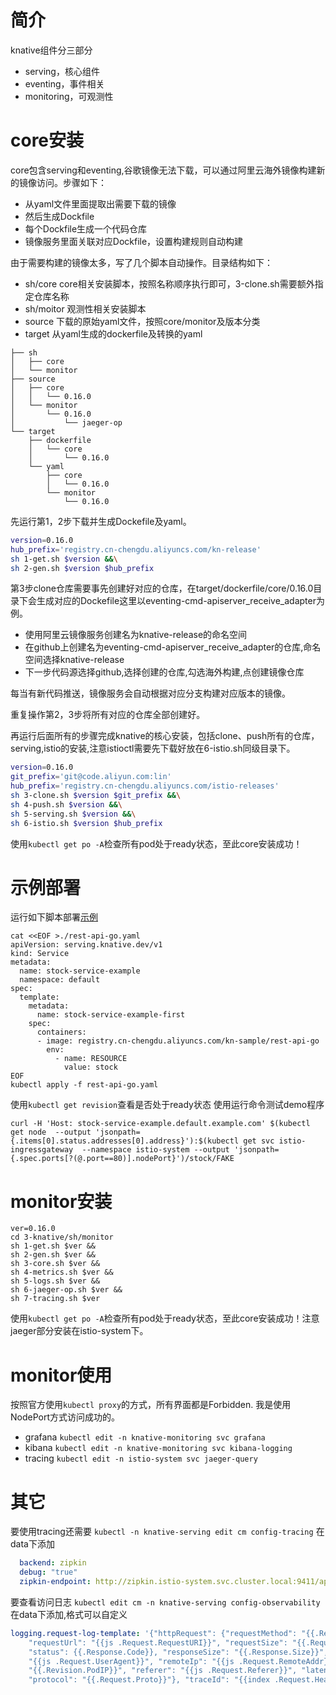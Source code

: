 # 简介
knative组件分三部分
- serving，核心组件
- eventing，事件相关
- monitoring，可观测性

# core安装
core包含serving和eventing,谷歌镜像无法下载，可以通过阿里云海外镜像构建新的镜像访问。步骤如下：
- 从yaml文件里面提取出需要下载的镜像
- 然后生成Dockfile
- 每个Dockfile生成一个代码仓库
- 镜像服务里面关联对应Dockfile，设置构建规则自动构建

由于需要构建的镜像太多，写了几个脚本自动操作。目录结构如下：

- sh/core core相关安装脚本，按照名称顺序执行即可，3-clone.sh需要额外指定仓库名称
- sh/moitor 观测性相关安装脚本
- source 下载的原始yaml文件，按照core/monitor及版本分类
- target 从yaml生成的dockerfile及转换的yaml
```
├── sh
│   ├── core
│   └── monitor
├── source
│   ├── core
│   │   └── 0.16.0
│   └── monitor
│       └── 0.16.0
│           └── jaeger-op
└── target
    ├── dockerfile
    │   └── core
    │       └── 0.16.0
    └── yaml
        ├── core
        │   └── 0.16.0
        └── monitor
            └── 0.16.0
```
先运行第1，2步下载并生成Dockefile及yaml。
```bash
version=0.16.0
hub_prefix='registry.cn-chengdu.aliyuncs.com/kn-release'
sh 1-get.sh $version &&\
sh 2-gen.sh $version $hub_prefix
```
第3步clone仓库需要事先创建好对应的仓库，在target/dockerfile/core/0.16.0目录下会生成对应的Dockefile这里以eventing-cmd-apiserver_receive_adapter为例。
- 使用阿里云镜像服务创建名为knative-release的命名空间
- 在github上创建名为eventing-cmd-apiserver_receive_adapter的仓库,命名空间选择knative-release
- 下一步代码源选择github,选择创建的仓库,勾选海外构建,点创建镜像仓库

每当有新代码推送，镜像服务会自动根据对应分支构建对应版本的镜像。

重复操作第2，3步将所有对应的仓库全部创建好。

再运行后面所有的步骤完成knative的核心安装，包括clone、push所有的仓库，serving,istio的安装,注意istioctl需要先下载好放在6-istio.sh同级目录下。
```bash
version=0.16.0
git_prefix='git@code.aliyun.com:lin'
hub_prefix='registry.cn-chengdu.aliyuncs.com/istio-releases'
sh 3-clone.sh $version $git_prefix &&\
sh 4-push.sh $version &&\
sh 5-serving.sh $version &&\
sh 6-istio.sh $version $hub_prefix
```
使用```kubectl get po -A```检查所有pod处于ready状态，至此core安装成功！
# 示例部署
运行如下脚本部署[示例](https://knative.dev/docs/serving/samples/rest-api-go/index.html)
```shell
cat <<EOF >./rest-api-go.yaml
apiVersion: serving.knative.dev/v1
kind: Service
metadata:
  name: stock-service-example
  namespace: default
spec:
  template:
    metadata:
      name: stock-service-example-first
    spec:
      containers:
      - image: registry.cn-chengdu.aliyuncs.com/kn-sample/rest-api-go
        env:
          - name: RESOURCE
            value: stock
EOF
kubectl apply -f rest-api-go.yaml
```
使用```kubectl get revision```查看是否处于ready状态
使用运行命令测试demo程序
```shell
curl -H 'Host: stock-service-example.default.example.com' $(kubectl get node  --output 'jsonpath={.items[0].status.addresses[0].address}'):$(kubectl get svc istio-ingressgateway  --namespace istio-system --output 'jsonpath={.spec.ports[?(@.port==80)].nodePort}')/stock/FAKE
```
# monitor安装
```shell
ver=0.16.0
cd 3-knative/sh/monitor
sh 1-get.sh $ver &&
sh 2-gen.sh $ver &&
sh 3-core.sh $ver &&
sh 4-metrics.sh $ver &&
sh 5-logs.sh $ver &&
sh 6-jaeger-op.sh $ver &&
sh 7-tracing.sh $ver
```
使用```kubectl get po -A```检查所有pod处于ready状态，至此core安装成功！注意jaeger部分安装在istio-system下。

# monitor使用
按照官方使用```kubectl proxy```的方式，所有界面都是Forbidden.
我是使用NodePort方式访问成功的。
- grafana ```kubectl edit -n knative-monitoring svc grafana```
- kibana ```kubectl edit -n knative-monitoring svc kibana-logging```
- tracing ```kubectl edit -n istio-system svc jaeger-query```

# 其它
要使用tracing还需要
```kubectl -n knative-serving edit cm config-tracing```
在data下添加
```yaml
  backend: zipkin
  debug: "true"
  zipkin-endpoint: http://zipkin.istio-system.svc.cluster.local:9411/api/v2/spans
```
要查看访问日志
```kubectl edit cm -n knative-serving config-observability```
在data下添加,格式可以自定义
```yaml
logging.request-log-template: '{"httpRequest": {"requestMethod": "{{.Request.Method}}",
    "requestUrl": "{{js .Request.RequestURI}}", "requestSize": "{{.Request.ContentLength}}",
    "status": {{.Response.Code}}, "responseSize": "{{.Response.Size}}", "userAgent":
    "{{js .Request.UserAgent}}", "remoteIp": "{{js .Request.RemoteAddr}}", "serverIp":
    "{{.Revision.PodIP}}", "referer": "{{js .Request.Referer}}", "latency": "{{.Response.Latency}}s",
    "protocol": "{{.Request.Proto}}"}, "traceId": "{{index .Request.Header "X-B3-Traceid"}}"}'
```